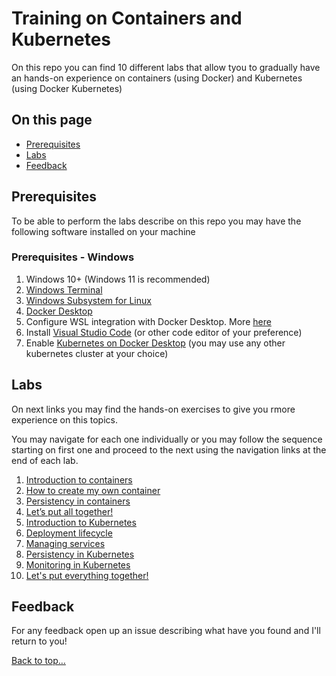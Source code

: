 # Training on Containers and Kubernetes

On this repo you can find 10 different labs that allow tyou to gradually have an hands-on experience on containers (using Docker) and Kubernetes (using Docker Kubernetes)

## On this page

- [Prerequisites](README.md#prerequisties)
- [Labs](README.md#labs)
- [Feedback](README.md#feedback)

## Prerequisites

To be able to perform the labs describe on this repo you may have the following software installed on your machine

### Prerequisites - Windows

1) Windows 10+ (Windows 11 is recommended)
2) [Windows Terminal](https://www.microsoft.com/en-us/p/windows-terminal/9n0dx20hk701?activetab=pivot:overviewtab)
3) [Windows Subsystem for Linux](https://docs.microsoft.com/en-us/windows/wsl/install)
4) [Docker Desktop](https://www.docker.com/products/docker-desktop)
5) Configure WSL integration with Docker Desktop. More [here](https://docs.microsoft.com/en-us/windows/wsl/tutorials/wsl-containers#install-docker-desktop)
6) Install [Visual Studio Code](https://code.visualstudio.com/) (or other code editor of your preference)
7) Enable [Kubernetes on Docker Desktop](https://docs.docker.com/desktop/kubernetes/) (you may use any other kubernetes cluster at your choice)

## Labs

On next links you may find the hands-on exercises to give you rmore experience on this topics.

You may navigate for each one individually or you may follow the sequence starting on first one and proceed to the next using the navigation links at the end of each lab.

1) [Introduction to containers](/labs/lab01.md)
2) [How to create my own container](/labs/lab02.md)
3) [Persistency in containers](/labs/lab03.md)
4) [Let’s put all together!](/labs/lab04.md)
5) [Introduction to Kubernetes](/labs/lab05.md)
6) [Deployment lifecycle](/labs/lab06.md)
7) [Managing services](/labs/lab07.md)
8) [Persistency in Kubernetes](/labs/lab08.md)
9) [Monitoring in Kubernetes](/labs/lab09.md)
10) [Let's put everything together!](/labs/lab10.md)

## Feedback

For any feedback open up an issue describing what have you found and I'll return to you!

[Back to top…](README.md#on-this-page)
